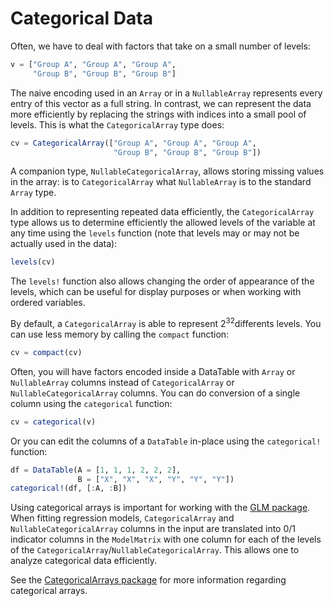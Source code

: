 # Categorical Data

Often, we have to deal with factors that take on a small number of levels:

```julia
v = ["Group A", "Group A", "Group A",
     "Group B", "Group B", "Group B"]
```

The naive encoding used in an `Array` or in a `NullableArray` represents every entry of this vector as a full string. In contrast, we can represent the data more efficiently by replacing the strings with indices into a small pool of levels. This is what the `CategoricalArray` type does:

```julia
cv = CategoricalArray(["Group A", "Group A", "Group A",
                       "Group B", "Group B", "Group B"])
```

A companion type, `NullableCategoricalArray`, allows storing missing values in the array: is to `CategoricalArray` what `NullableArray` is to the standard `Array` type.

In addition to representing repeated data efficiently, the `CategoricalArray` type allows us to determine efficiently the allowed levels of the variable at any time using the `levels` function (note that levels may or may not be actually used in the data):

```julia
levels(cv)
```

The `levels!` function also allows changing the order of appearance of the levels, which can be useful for display purposes or when working with ordered variables.

By default, a `CategoricalArray` is able to represent 2<sup>32</sup>differents levels. You can use less memory by calling the `compact` function:

```julia
cv = compact(cv)
```

Often, you will have factors encoded inside a DataTable with `Array` or `NullableArray` columns instead of `CategoricalArray` or `NullableCategoricalArray` columns. You can do conversion of a single column using the `categorical` function:

```julia
cv = categorical(v)
```

Or you can edit the columns of a `DataTable` in-place using the `categorical!` function:

```julia
df = DataTable(A = [1, 1, 1, 2, 2, 2],
               B = ["X", "X", "X", "Y", "Y", "Y"])
categorical!(df, [:A, :B])
```

Using categorical arrays is important for working with the [GLM package](https://github.com/JuliaStats/GLM.jl). When fitting regression models, `CategoricalArray` and `NullableCategoricalArray` columns in the input are translated into 0/1 indicator columns in the `ModelMatrix` with one column for each of the levels of the `CategoricalArray`/`NullableCategoricalArray`. This allows one to analyze categorical data efficiently.

See the [CategoricalArrays package](https://github.com/nalimilan/CategoricalArrays.jl) for more information regarding categorical arrays.
